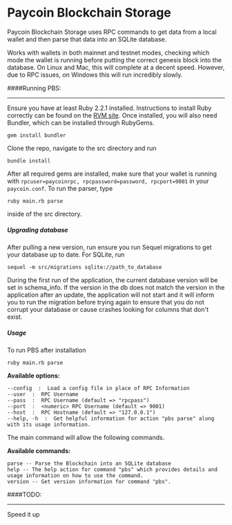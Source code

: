 # Paycoin Blockchain Storage

Paycoin Blockchain Storage uses RPC commands to get data from a local wallet and then parse that data into an SQLite database.

Works with wallets in both mainnet and testnet modes, checking which mode the wallet is running before putting the correct genesis block into the database. On Linux and Mac, this will complete at a decent speed. However, due to RPC issues, on Windows this will run incredibly slowly.

####Running PBS:
***
Ensure you have at least Ruby 2.2.1 installed. Instructions to install Ruby correctly can be found on the [RVM site](http://rvm.io/). Once installed, you will also need Bundler, which can be installed through RubyGems.

`gem install bundler`

Clone the repo, navigate to the src directory and run

`bundle install`

After all required gems are installed, make sure that your wallet is running with `rpcuser=paycoinrpc, rpcpassword=password, rpcport=9001` in your `paycoin.conf`. To run the parser, type

`ruby main.rb parse`

inside of the src directory.

##### Upgrading database

After pulling a new version, run ensure you run Sequel migrations to get your database up to date. For SQLite, run

`sequel -m src/migrations sqlite://path_to_database`

During the first run of the application, the current database version will be set in schema_info. If the version in the db does not match the version in the application
after an update, the application will not start and it will inform you to run the migration before trying again to ensure that you do not corrupt your database or cause 
crashes looking for columns that don't exist.

##### Usage

To run PBS after installation

`ruby main.rb parse`

**Available options:**

    --config  :  Load a config file in place of RPC Information
    --user  :  RPC Username
    --pass  :  RPC Username (default => "rpcpass")
    --port  :  <numeric> RPC Username (default => 9001)
    --host  :  RPC Hostname (default => "127.0.0.1")
    --help, -h  :  Get helpful information for action "pbs parse" along with its usage information.

The main command will allow the following commands.

**Available commands:**

    parse -- Parse the Blockchain into an SQLite database
    help -- The help action for command "pbs" which provides details and usage information on how to use the command.
    version -- Get version information for command "pbs".

####TODO:
***
Speed it up
